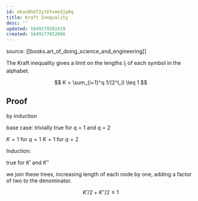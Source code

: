 ```yaml
---
id: ekao8hGT2ytEtvmeZjp6q
title: Kraft Inequality
desc: ''
updated: 1649179392419
created: 1649177852066
---
```


source: [[books.art_of_doing_science_and_engineering]]

The Kraft inequality gives a limit on the lengths $l_i$ of each symbol in the alphabet.

$$
K = \sum_{i=1}^q 1/(2^l_i) \leq 1
$$

## Proof

by induction

base case: trivially true for q = 1 and q = 2

$K = 1$ for $q = 1$
$K = 1$ for $q = 2$

Induction:

true for $K'$ and $K''$

we join these trees, increasing length of each node by one, adding a factor of two to the denominator.

$$
K'/2 + K''/2 \leq 1
$$
